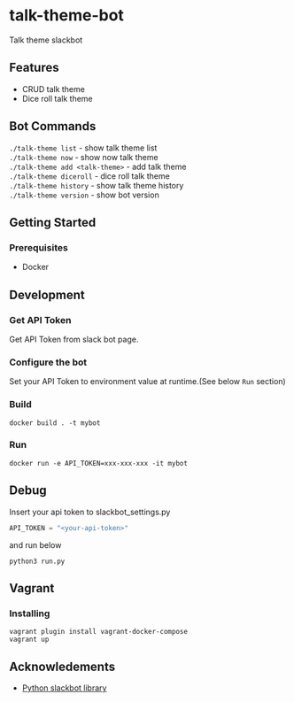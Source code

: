 # talk-theme-bot
Talk theme slackbot

## Features
* CRUD talk theme
* Dice roll talk theme

## Bot Commands
`./talk-theme list` - show talk theme list  
`./talk-theme now` - show now talk theme  
`./talk-theme add <talk-theme>` - add talk theme  
`./talk-theme diceroll` - dice roll talk theme  
`./talk-theme history` - show talk theme history  
`./talk-theme version` - show bot version  

## Getting Started

### Prerequisites
* Docker


## Development

### Get API Token

Get API Token from slack bot page.


### Configure the bot

Set your API Token to environment value at runtime.(See below `Run` section)

### Build
```
docker build . -t mybot
```


### Run
```
docker run -e API_TOKEN=xxx-xxx-xxx -it mybot
```

##  Debug
Insert your api token to slackbot_settings.py
```python:slackbot_settings.py
API_TOKEN = "<your-api-token>"
```

and run below

```
python3 run.py
```

## Vagrant

### Installing
```
vagrant plugin install vagrant-docker-compose
vagrant up
```

## Acknowledements
* [Python slackbot library](https://github.com/lins05/slackbot)

